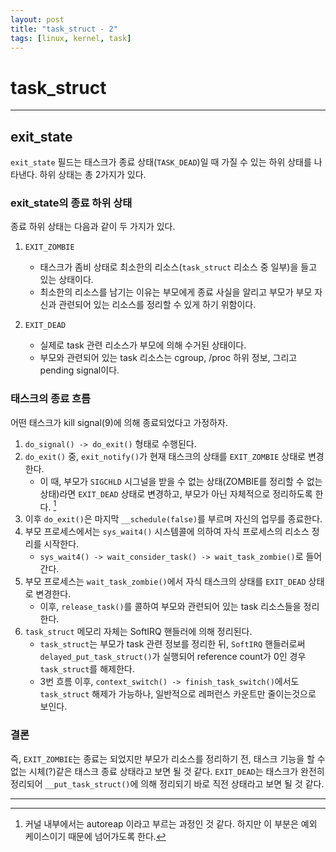 ```yaml
---
layout: post
title: "task_struct - 2"
tags: [linux, kernel, task]
---
```

# task_struct

***

## exit_state
`exit_state` 필드는 태스크가 종료 상태(`TASK_DEAD`)일 때 가질 수 있는 하위 상태를 나타낸다. 하위 상태는 총 2가지가 있다.

### exit_state의 종료 하위 상태
종료 하위 상태는 다음과 같이 두 가지가 있다. 
1. `EXIT_ZOMBIE`
    * 태스크가 좀비 상태로 최소한의 리소스(`task_struct` 리소스 중 일부)을 들고 있는 상태이다.
    * 최소한의 리소스를 남기는 이유는 부모에게 종료 사실을 알리고 부모가 부모 자신과 관련되어 있는 리소스를 정리할 수 있게 하기 위함이다.

2. `EXIT_DEAD`
    * 실제로 task 관련 리소스가 부모에 의해 수거된 상태이다.
    * 부모와 관련되어 있는 task 리소스는 cgroup, /proc 하위 정보, 그리고 pending signal이다.

### 태스크의 종료 흐름
어떤 태스크가 kill signal(9)에 의해 종료되었다고 가정하자.
1. `do_signal() -> do_exit()` 형태로 수행된다.
2. `do_exit()` 중, `exit_notify()`가 현재 태스크의 상태를 `EXIT_ZOMBIE` 상태로 변경한다.
    * 이 때, 부모가 `SIGCHLD` 시그널을 받을 수 없는 상태(ZOMBIE를 정리할 수 없는 상태)라면 `EXIT_DEAD` 상태로 변경하고, 부모가 아닌 자체적으로 정리하도록 한다. [^1]
3. 이후 `do_exit()`은 마지막 `__schedule(false)`를 부르며 자신의 업무를 종료한다.
4. 부모 프로세스에서는 `sys_wait4()` 시스템콜에 의하여 자식 프로세스의 리소스 정리를 시작한다.
    * `sys_wait4() -> wait_consider_task() -> wait_task_zombie()`로 들어간다.
5. 부모 프로세스는 `wait_task_zombie()`에서 자식 태스크의 상태를 `EXIT_DEAD` 상태로 변경한다.
    * 이후, `release_task()`를 콜하여 부모와 관련되어 있는 task 리소스들을 정리한다.
6. `task_struct` 메모리 자체는 SoftIRQ 핸들러에 의해 정리된다.
    * `task_struct`는 부모가 task 관련 정보를 정리한 뒤, `SoftIRQ` 핸들러로써 `delayed_put_task_struct()`가 실행되어 reference count가 0인 경우 `task_struct`를 해제한다. 
    * 3번 흐름 이후, `context_switch() -> finish_task_switch()`에서도 `task_struct` 해제가 가능하나, 일반적으로 레퍼런스 카운트만 줄이는것으로 보인다.

### 결론
즉, `EXIT_ZOMBIE`는 종료는 되었지만 부모가 리소스를 정리하기 전, 태스크 기능을 할 수 없는 시체(?)같은 태스크 종료 상태라고 보면 될 것 같다.
`EXIT_DEAD`는 태스크가 완전히 정리되어 `__put_task_struct()`에 의해 정리되기 바로 직전 상태라고 보면 될 것 같다.

***

[^1]: 커널 내부에서는 autoreap 이라고 부르는 과정인 것 같다. 하지만 이 부분은 예외 케이스이기 때문에 넘어가도록 한다.